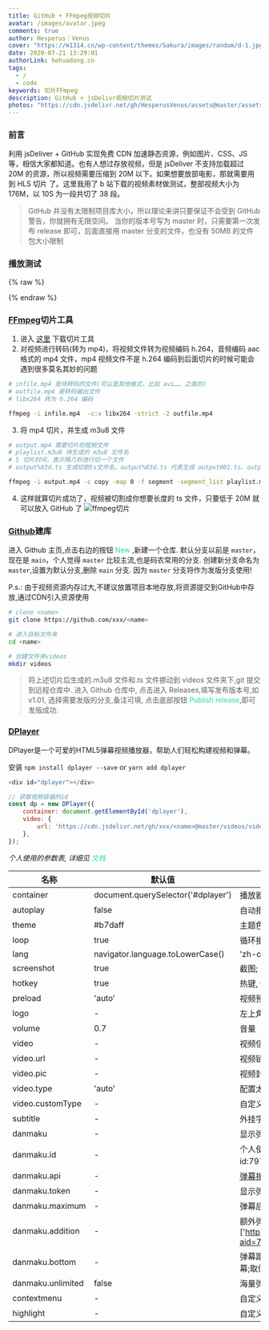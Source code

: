 ```yaml
---
title: GitHub + FFmpeg视频切片
avatar: /images/avatar.jpeg
comments: true
author: Hesperus｜Venus
cover: "https://m1314.cn/wp-content/themes/Sakura/images/random/d-1.jpg"
date: 2020-07-21 13:29:01
authorLink: hehuadong.cn
tags:
  - /
  - code
keywords: 切片FFmpeg
description: GitHub + jsDelivr视频切片测试
photos: "https://cdn.jsdelivr.net/gh/HesperusVenus/assets@master/assets/img/cover/06.jpg"
---
```


### 前言

利用 jsDeliver + GitHub 实现免费 CDN 加速静态资源，例如图片、CSS、JS 等，相信大家都知道。也有人想过存放视频，但是 jsDeliver 不支持加载超过 20M 的资源，所以视频需要压缩到 20M 以下。如果想要放部电影，那就需要用到 HLS 切片 了。这里我用了 b 站下载的视频素材做测试，整部视频大小为 176M，以 10S 为一段共切了 38 段。

> GitHub 并没有太限制项目库大小，所以理论来讲只要保证不会受到 GitHub 警告，你就拥有无限空间。
> 当你的版本号写为 master 时，只需要第一次发布 release 即可，后面直接用 master 分支的文件，也没有 50MB 的文件包大小限制

### 播放测试

{% raw %}

<div id="dplayer"></div>
  <script>
    var dp = new DPlayer({
        container: document.getElementById('dplayer'),
        autoplay: false,
        theme: '#1bd1a5',
        loop: true,
        lang: 'zh-cn',
        screenshot: true,
        hotkey: true,
        preload: 'auto',
        logo: '/images/favicon.ico',
        volume: 0.7 ,
        video: {
          url: `https://cdn.jsdelivr.net/gh/HesperusVenus/assets@master/assets/video/bg_video/全体起立！为巨人最终季献上心脏吧！/video.m3u8`,
          pic: `https://cdn.jsdelivr.net/gh/HesperusVenus/assets@master/assets/video/bg_video/全体起立！为巨人最终季献上心脏吧！/pic.jpg`,
          type: 'customHls',
          customType: {
            customHls: function (video, player) {
                const hls = new Hls();
                hls.loadSource(video.src);
                hls.attachMedia(video);
            },
          },
        },
        // subtitle: {
        //   url: 'dplayer.vtt',
        //   type: 'webvtt',
        //   fontSize: '25px',
        //   bottom: '10%',
        //   color: '#b7daff',
        // },
        danmaku: {
          id: '797072183',
          api: 'https://dplayer.moerats.com/',
          // token: 'tokendemo',
          maximum: 10000000,
          addition: ['https://dplayer.moerats.com/v3/bilibili?aid=797072183&cid=236040406'],
          bottom: '15%',
          unlimited: true,
        },
        contextmenu: [
          {
              text: 'custom1',
              link: 'https://github.com/DIYgod/DPlayer',
          },
          {
              text: 'custom2',
              click: (player) => {
                  console.log(player);
              },
          },
        ],
        highlight: [
          {
            time: 20,
            text: '这是第 20 秒',
          },
          {
            time: 120,
            text: '这是 2 分钟',
          },
        ],
      });
    $(document).on('pjax:start', function () {
      console.log("dplayer","pjax")
      if (window.dplayers) {
          for (let i = 0; i < window.dplayers.length; i++) {
              window.dplayers[i].destroy();
          }
          window.dplayers = [];
      }
    });
  </script>
{% endraw %}

### [FFmpeg](https://ffmpeg.org/)切片工具

1. 进入 [这里](https://ffmpeg.org/download.html) 下载切片工具
2. 对视频进行转码(转为 mp4)，将视频文件转为视频编码 h.264，音频编码 aac 格式的 mp4 文件，mp4 视频文件不是 h.264 编码到后面切片的时候可能会遇到很多莫名其妙的问题

```bash
# infile.mp4 是待转码的文件(可以是其他格式，比如 avi…… 之类的)
# outfile.mp4 是转码输出文件
# libx264 转为 h.264 编码

ffmpeg -i infile.mp4  -c:v libx264 -strict -2 outfile.mp4
```

3. 将 mp4 切片，并生成 m3u8 文件

```bash
# output.mp4 需要切片的视频文件
# playlist.m3u8 待生成的 m3u8 文件名
# 5 切片时间，表示隔几秒进行切一个文件
# output%03d.ts 生成切割ts文件名，output%03d.ts 代表生成 output001.ts、output002.ts 这样的格式，03d 可以随意修改，占位符

ffmpeg -i output.mp4 -c copy -map 0 -f segment -segment_list playlist.m3u8 -segment_time 5 output%03d.ts
```

4. 这样就算切片成功了，视频被切割成你想要长度的 ts 文件，只要低于 20M 就可以放入 GitHub 了
   ![ffmpeg切片](/images/ffmpeg切片.png)

### [Github](https://github.com/)建库

进入 Github 主页,点击右边的按钮 <font color="#2add9c"> New </font>,新建一个仓库<name>.
默认分支以前是 `master`，现在是 `main`，个人觉得 `master` 比较主流,也是码农常用的分支.
创建新分支命名为 `master`,设置为默认分支,删除 `main` 分支. 因为 `master` 分支将作为发版分支使用!

P.s.: 由于视频资源内存过大,不建议放置项目本地存放,将资源提交到GitHub中存放,通过CDN引入资源使用

```bash
# clone <name>
git clone https://github.com/xxx/<name>

# 进入目标文件夹
cd <name>

# 创建文件夹videos
mkdir videos
```

> 将上述切片后生成的.m3u8 文件和.ts 文件挪动到 videos 文件夹下,git 提交到远程仓库中.
> 进入 Github <name> 仓库中,
> 点击进入 Releases,填写发布版本号,如 v1.01,
> 选择需要发版的分支,备注可填,
> 点击底部按钮 <font color="#2add9c">Publish release</font>,即可发版成功.

### [DPlayer](https://dplayer.diygod.dev/zh/)

DPlayer是一个可爱的HTML5弹幕视频播放器，帮助人们轻松构建视频和弹幕。

安装  `npm install dplayer --save` or `yarn add dplayer`

```javascript
<div id="dplayer"></div>

// 获取视频容器的id
const dp = new DPlayer({
    container: document.getElementById('dplayer'),
    video: {
        url: 'https://cdn.jsdelivr.net/gh/xxx/<name>@master/videos/video.m3u8',
    },
});
```
<i>个人使用的参数表, 详细见 <font color="#2add9c">文档</font></i>

<div class="table-wrapper">

| 名称 | 默认值 | 描述 |
| ---------------- | ----------------------------------- | ------------- | 
| container        | document.querySelector('#dplayer')  | 播放器容器元素  |
| autoplay         | false                               | 自动播放       |
| theme            | #b7daff                             | 主题色         |
| loop             | true                                | 循环播放       |
| lang             | navigator.language.toLowerCase()	   | 'zh-cn'       |
| screenshot       | true                                | 截图; 开启,视频和封面需允许跨域 |
| hotkey           | true                                | 热键, 快进、快退、音量、暂停播放 |
| preload          | 'auto'                              | 视频预加载      |
| logo             | -                          	       | 左上角logo,css可控制样式 |
| volume           | 0.7          	                     | 音量          |
| video            | -                                	 | 视频信息       |
| video.url        | -                                	 | 视频链接       |
| video.pic        | -                                	 | 视频封面       |
| video.type       | 'auto'                              | 配置太多,见文档 |
| video.customType | -                               	   | 自定义类型,见文档 |
| subtitle         | -                                	 | 外挂字幕,见文档 |
| danmaku          | -                                	 | 显示弹幕       |
| danmaku.id       | -                                	 | 个人使用的bilibili的播放视频的id:797072183,即弹幕的id |
| danmaku.api      | -                                	 | [弹幕接口]('https://dplayer.moerats.com/') |
| danmaku.token    | -                                	 | 显示弹幕       |
| danmaku.maximum  | -                                	 | 弹幕后端验证 token |
| danmaku.addition | -                                	 | 额外弹幕,见[#bilibili 弹幕](https://dplayer.diygod.dev/zh/guide.html#%E5%BC%B9%E5%B9%95%E6%8E%A5%E5%8F%A3) ps:['https://dplayer.moerats.com/v3/bilibili?aid=797072183&cid=236040406']|
| danmaku.bottom   | -                                	 | 弹幕距离播放器底部的距离，防止遮挡字幕;取值如'10px' '10%' |
| danmaku.unlimited| false                               | 海量弹幕       |
| contextmenu      | -                                	 | 自定义右键菜单  |
| highlight        | -                                	 | 自定义进度条提示点 |

</div>

> 